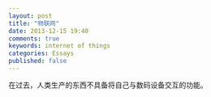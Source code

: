 ```yaml
---
layout: post
title: "物联网"
date: 2013-12-15 19:40
comments: true
keywords: internet of things
categories: Essays
published: false
---
```

在过去，人类生产的东西不具备将自己与数码设备交互的功能。